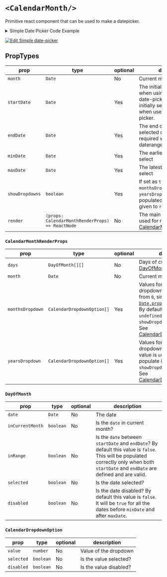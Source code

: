 # `<CalendarMonth/>`

Primitive react component that can be used to make a datepicker.

<details>
    <summary>Simple Date Picker Code Example</summary>

```tsx
import * as React from 'react';
import { CalendarMonth, Day } from 'react-date-primitives';
import { addMonths } from 'react-date-primitives/esm/utils';

const MONTH_NAMES = [
    'January',
    'February',
    'March',
    'April',
    'May',
    'June',
    'July',
    'August',
    'September',
    'October',
    'November',
    'December'
];

export interface SimpleDatePickerState {
    month: Date;
    day?: Date;
}

export class SimpleDatePicker extends React.Component<
    {},
    SimpleDatePickerState
> {
    constructor(props: {}) {
        super(props);

        this.state = {
            month: new Date(),
            day: new Date()
        };
    }

    handleMonthIncrement = (e: React.MouseEvent<HTMLButtonElement>) => {
        this.setState(state => ({
            month: addMonths(state.month, 1)
        }));
    };

    handleMonthDecrement = (e: React.MouseEvent<HTMLButtonElement>) => {
        this.setState(state => ({
            month: addMonths(state.month, -1)
        }));
    };

    handleDayClick = (day: Day) => () => {
        console.log(day);
        this.setState({ day: day.date });
    };

    render() {
        const { month, day } = this.state;
        const monthName = MONTH_NAMES[month.getMonth()];

        return (
            <table>
                <thead>
                    <tr>
                        <th>
                            <button onClick={this.handleMonthDecrement}>
                                &lt;
                            </button>
                        </th>
                        <th colSpan={5}>
                            {monthName} {month.getFullYear()}
                        </th>
                        <th>
                            <button onClick={this.handleMonthIncrement}>
                                &gt;
                            </button>
                        </th>
                    </tr>
                    <tr>
                        <th>Sun</th>
                        <th>Mon</th>
                        <th>Tue</th>
                        <th>Wed</th>
                        <th>Thu</th>
                        <th>Fri</th>
                        <th>Sat</th>
                    </tr>
                </thead>
                <CalendarMonth
                    month={month}
                    startDate={day}
                    render={({ days }) => (
                        <tbody>
                            {days.map((week, i) => (
                                <tr key={i}>
                                    {week.map((day, j) => (
                                        <td
                                            style={{
                                                opacity: day.inCurrentMonth
                                                    ? 1
                                                    : 0.2,
                                                background: day.selected
                                                    ? '#ddd'
                                                    : 'transparent'
                                            }}
                                            key={`${i}-${j}`}
                                            onClick={this.handleDayClick(day)}
                                        >
                                            {day ? day.date.getDate() : ''}
                                        </td>
                                    ))}
                                </tr>
                            ))}
                        </tbody>
                    )}
                />
            </table>
        );
    }
}

```

</details>

[![Edit Simple date-picker](https://codesandbox.io/static/img/play-codesandbox.svg)](https://codesandbox.io/s/jjm94lyv53?module=%2Fsrc%2FSimpleDatePicker.tsx)

## PropTypes

| prop | type | optional | description |
| ---- | ---- | -------- | ----------- |
| `month` | `Date` | No | Current month to be shown |
| `startDate` | `Date` | Yes | The initially selected date when using as a single date-picker. The start of the initially selected date range when used as a daterange-picker. |
| `endDate` | `Date` | Yes | The end of the initially selected date range (only required when used as a daterange-picker) |
| `minDate` | `Date` | Yes | The earliest date a user may select |
| `maxDate` | `Date` | Yes | The latest date a user may select |
| `showDropdowns` | `boolean` | Yes | If set as `true`, then `monthsDropdown` and `yearsDropdown` are populated in the argument given to `render` prop. |
| `render` | `(props: CalendarMonthRenderProps) => ReactNode` | No | The main function, which be used for rendering. See [CalendarMonthRenderProps](#calendarmonthrenderprops) |

### `CalendarMonthRenderProps`


| prop | type | optional | description |
| ---- | ---- | -------- | ----------- |
| `days` | `DayOfMonth[][]` | No | Days of current month. See [DayOfMonth](#dayofmonth) |
| `month` | `Date` | No | Current month. |
| `monthsDropdown` | `CalendarDropdownOption[]` | Yes | Values for creating month dropdown. Months start from `0`, similar to [`Date.proptotype.getMonth()`](https://developer.mozilla.org/en-US/docs/Web/JavaScript/Reference/Global_Objects/Date/getMonth). By default, this value is `undefined`. To populate it, set `showDropdowns` prop as `true`. See [CalendarDropdownOption](#calendardropdownoption) |
| `yearsDropdown` | `CalendarDropdownOption[]` | Yes | Values for creating year dropdown. By default, this value is `undefined`. To populate it, set `showDropdowns` prop as `true`. See [CalendarDropdownOption](#calendardropdownoption) |

        


### `DayOfMonth`


| prop | type | optional | description |
| ---- | ---- | -------- | ----------- |
| `date` | `Date` | No | The date |
| `inCurrentMonth` | `boolean` | No | Is the `date` in current month? |
| `inRange` | `boolean` | No | Is the `date` between `startDate` and `endDate`? By default this value is `false`. This will be populated correctly only when both `startDate` and `endDate` are defined and are valid. |
| `selected` | `boolean` | No | Is the date selected? |
| `disabled` | `boolean` | No | Is the date disabled? By default this value is `false`. It will be `true` for all the dates before `minDate` and after `maxDate`. |

        


### `CalendarDropdownOption`


| prop | type | optional | description |
| ---- | ---- | -------- | ----------- |
| `value` | `number` | No | Value of the dropdown |
| `selected` | `boolean` | No | Is the value selected? |
| `disabled` | `boolean` | No | Is the value disabled? |

        